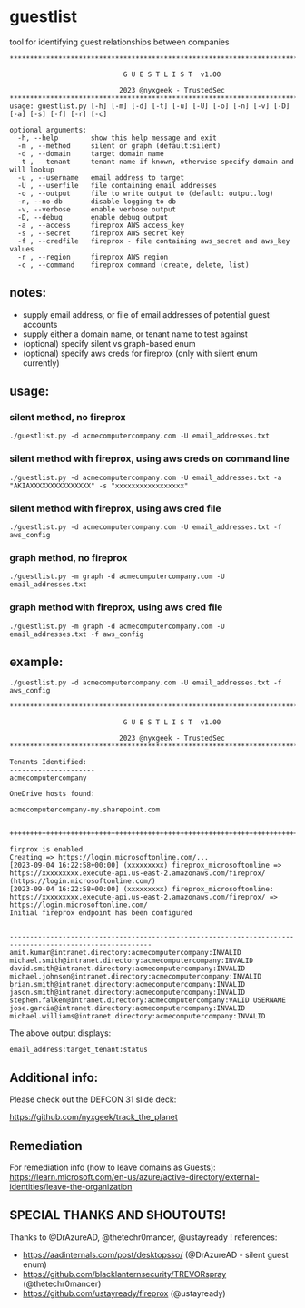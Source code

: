 # guestlist
tool for identifying guest relationships between companies

```
*********************************************************************************************************

                            G U E S T L I S T  v1.00                  
                                                   
                           2023 @nyxgeek - TrustedSec                   
*********************************************************************************************************
usage: guestlist.py [-h] [-m] [-d] [-t] [-u] [-U] [-o] [-n] [-v] [-D] [-a] [-s] [-f] [-r] [-c]

optional arguments:
  -h, --help        show this help message and exit
  -m , --method     silent or graph (default:silent)
  -d , --domain     target domain name
  -t , --tenant     tenant name if known, otherwise specify domain and will lookup
  -u , --username   email address to target
  -U , --userfile   file containing email addresses
  -o , --output     file to write output to (default: output.log)
  -n, --no-db       disable logging to db
  -v, --verbose     enable verbose output
  -D, --debug       enable debug output
  -a , --access     fireprox AWS access_key
  -s , --secret     fireprox AWS secret key
  -f , --credfile   fireprox - file containing aws_secret and aws_key values
  -r , --region     fireprox AWS region
  -c , --command    fireprox command (create, delete, list)
```


## notes:

- supply email address, or file of email addresses of potential guest accounts
- supply either a domain name, or tenant name to test against
- (optional) specify silent vs graph-based enum
- (optional) specify aws creds for fireprox (only with silent enum currently)


## usage:


### silent method, no fireprox
```
./guestlist.py -d acmecomputercompany.com -U email_addresses.txt
```

### silent method with fireprox, using aws creds on command line
```
./guestlist.py -d acmecomputercompany.com -U email_addresses.txt -a "AKIAXXXXXXXXXXXXXXX" -s "xxxxxxxxxxxxxxxxx"
```

### silent method with fireprox, using aws cred file
```
./guestlist.py -d acmecomputercompany.com -U email_addresses.txt -f aws_config
```

### graph method, no fireprox
```
./guestlist.py -m graph -d acmecomputercompany.com -U email_addresses.txt
```

### graph method with fireprox, using aws cred file
```
./guestlist.py -m graph -d acmecomputercompany.com -U email_addresses.txt -f aws_config
```


## example:

```
./guestlist.py -d acmecomputercompany.com -U email_addresses.txt -f aws_config

*********************************************************************************************************

                            G U E S T L I S T  v1.00                  
                                                   
                           2023 @nyxgeek - TrustedSec                   
*********************************************************************************************************

Tenants Identified:
---------------------
acmecomputercompany

OneDrive hosts found:
---------------------
acmecomputercompany-my.sharepoint.com


++++++++++++++++++++++++++++++++++++++++++++++++++++++++++++++++++++++++++++++++++++++++++++++++++++++++

firprox is enabled
Creating => https://login.microsoftonline.com/...
[2023-09-04 16:22:58+00:00] (xxxxxxxxx) fireprox_microsoftonline => https://xxxxxxxxx.execute-api.us-east-2.amazonaws.com/fireprox/ (https://login.microsoftonline.com/)
[2023-09-04 16:22:58+00:00] (xxxxxxxxx) fireprox_microsoftonline: https://xxxxxxxxx.execute-api.us-east-2.amazonaws.com/fireprox/ => https://login.microsoftonline.com/
Initial fireprox endpoint has been configured


---------------------------------------------------------------------------------------------------------
amit.kumar@intranet.directory:acmecomputercompany:INVALID
michael.smith@intranet.directory:acmecomputercompany:INVALID
david.smith@intranet.directory:acmecomputercompany:INVALID
michael.johnson@intranet.directory:acmecomputercompany:INVALID
brian.smith@intranet.directory:acmecomputercompany:INVALID
jason.smith@intranet.directory:acmecomputercompany:INVALID
stephen.falken@intranet.directory:acmecomputercompany:VALID USERNAME
jose.garcia@intranet.directory:acmecomputercompany:INVALID
michael.williams@intranet.directory:acmecomputercompany:INVALID
```


The above output displays:

```
email_address:target_tenant:status
```



## Additional info:

Please check out the DEFCON 31 slide deck:

https://github.com/nyxgeek/track_the_planet

## Remediation

For remediation info (how to leave domains as Guests): https://learn.microsoft.com/en-us/azure/active-directory/external-identities/leave-the-organization


## SPECIAL THANKS AND SHOUTOUTS!

Thanks to @DrAzureAD, @thetechr0mancer, @ustayready !
references:
- https://aadinternals.com/post/desktopsso/ (@DrAzureAD - silent guest enum)
- https://github.com/blacklanternsecurity/TREVORspray (@thetechr0mancer)
- https://github.com/ustayready/fireprox (@ustayready)
